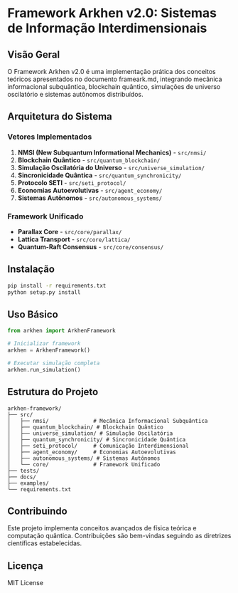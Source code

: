 # Framework Arkhen v2.0: Sistemas de Informação Interdimensionais

## Visão Geral

O Framework Arkhen v2.0 é uma implementação prática dos conceitos teóricos apresentados no documento frameark.md, integrando mecânica informacional subquântica, blockchain quântico, simulações de universo oscilatório e sistemas autônomos distribuídos.

## Arquitetura do Sistema

### Vetores Implementados

1. **NMSI (New Subquantum Informational Mechanics)** - `src/nmsi/`
2. **Blockchain Quântico** - `src/quantum_blockchain/`
3. **Simulação Oscilatória do Universo** - `src/universe_simulation/`
4. **Sincronicidade Quântica** - `src/quantum_synchronicity/`
5. **Protocolo SETI** - `src/seti_protocol/`
6. **Economias Autoevolutivas** - `src/agent_economy/`
7. **Sistemas Autônomos** - `src/autonomous_systems/`

### Framework Unificado

- **Parallax Core** - `src/core/parallax/`
- **Lattica Transport** - `src/core/lattica/`
- **Quantum-Raft Consensus** - `src/core/consensus/`

## Instalação

```bash
pip install -r requirements.txt
python setup.py install
```

## Uso Básico

```python
from arkhen import ArkhenFramework

# Inicializar framework
arkhen = ArkhenFramework()

# Executar simulação completa
arkhen.run_simulation()
```

## Estrutura do Projeto

```
arkhen-framework/
├── src/
│   ├── nmsi/              # Mecânica Informacional Subquântica
│   ├── quantum_blockchain/ # Blockchain Quântico
│   ├── universe_simulation/ # Simulação Oscilatória
│   ├── quantum_synchronicity/ # Sincronicidade Quântica
│   ├── seti_protocol/     # Comunicação Interdimensional
│   ├── agent_economy/     # Economias Autoevolutivas
│   ├── autonomous_systems/ # Sistemas Autônomos
│   └── core/              # Framework Unificado
├── tests/
├── docs/
├── examples/
└── requirements.txt
```

## Contribuindo

Este projeto implementa conceitos avançados de física teórica e computação quântica. Contribuições são bem-vindas seguindo as diretrizes científicas estabelecidas.

## Licença

MIT License